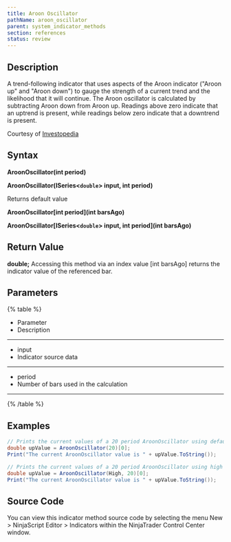 ```yaml
---
title: Aroon Oscillator
pathName: aroon_oscillator
parent: system_indicator_methods
section: references
status: review
---
```


## Description

A trend-following indicator that uses aspects of the Aroon indicator ("Aroon up" and "Aroon down") to gauge the strength of a current trend and the likelihood that it will continue. The Aroon oscillator is calculated by subtracting Aroon down from Aroon up. Readings above zero indicate that an uptrend is present, while readings below zero indicate that a downtrend is present.

Courtesy of [Investopedia](http://investopedia.com/terms/a/aroonoscillator.asp)

## Syntax

**AroonOscillator(int period)**  

**AroonOscillator(ISeries<`double`> input, int period)**

Returns default value  

**AroonOscillator[int period](int barsAgo)**  

**AroonOscillator[ISeries<`double`> input, int period](int barsAgo)**

## Return Value

**double;** Accessing this method via an index value [int barsAgo] returns the indicator value of the referenced bar.

## Parameters

{% table %}

* Parameter
* Description

---

* input
* Indicator source data

---

* period
* Number of bars used in the calculation

---

{% /table %}

## Examples

```csharp
// Prints the current values of a 20 period AroonOscillator using default price type
double upValue = AroonOscillator(20)[0];
Print("The current AroonOscillator value is " + upValue.ToString());

// Prints the current values of a 20 period AroonOscillator using high price type
double upValue = AroonOscillator(High, 20)[0];
Print("The current AroonOscillator value is " + upValue.ToString());
```

## Source Code

You can view this indicator method source code by selecting the menu New > NinjaScript Editor > Indicators within the NinjaTrader Control Center window.
